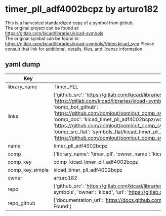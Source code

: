 # timer_pll_adf4002bcpz by arturo182  
This is a harvested standardized copy of a symbol from github.  
The original project can be found at:  
https://gitlab.com/kicad/libraries/kicad-symbols  
The original symbol can be found in:
https://gitlab.com/kicad/libraries/kicad-symbols/Video.kicad_sym
Please consult that link for additional, details, files, and license information.  
## yaml dump  
| Key | Value |  
| --- | --- |  
| library_name | Timer_PLL |  
| links | {'github_src': 'https://gitlab.com/kicad/libraries/kicad-symbols/Video.kicad_sym', 'github_src_repo': 'https://gitlab.com/kicad/libraries/kicad-symbols', 'oomp_bot': 'kicad_timer_pll_adf4002bcpz/working', 'oomp_bot_github': 'https://github.com/oomlout/oomlout_oomp_symbol_bot/tree/main/kicad_timer_pll_adf4002bcpz/working', 'oomp_doc': 'kicad_timer_pll_adf4002bcpz/working', 'oomp_doc_github': 'https://github.com/oomlout/oomlout_oomp_symbol_doc/tree/main/kicad_timer_pll_adf4002bcpz/working', 'oomp_src_flat': 'symbols_flat/kicad_timer_pll_adf4002bcpz/working', 'oomp_src_flat_github': 'https://github.com/oomlout/oomlout_oomp_symbol_src/tree/main/kicad_timer_pll_adf4002bcpz/working'} |  
| name | timer_pll_adf4002bcpz |  
| oomp | {'library_name': 'timer_pll', 'owner_name': 'kicad', 'symbol_name': 'timer_pll_adf4002bcpz'} |  
| oomp_key | oomp_kicad_timer_pll_adf4002bcpz |  
| oomp_key_simple | kicad_timer_pll_adf4002bcpz |  
| owner | arturo182 |  
| repo | {'github_src': 'https://gitlab.com/kicad/libraries/kicad-symbols/Video.kicad_sym', 'name': 'libraries/kicad-symbols', 'owner': 'kicad', 'url': 'https://gitlab.com/kicad/libraries/kicad-symbols'} |  
| repo_github | {'documentation_url': 'https://docs.github.com/rest/repos/repos#get-a-repository', 'message': 'Not Found'} |  

